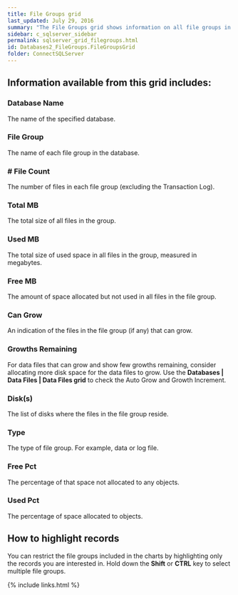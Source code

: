 ```yaml
---
title: File Groups grid
last_updated: July 29, 2016
summary: "The File Groups grid shows information on all file groups in the selected databases."
sidebar: c_sqlserver_sidebar
permalink: sqlserver_grid_filegroups.html
id: Databases2_FileGroups.FileGroupsGrid
folder: ConnectSQLServer
---
```




## Information available from this grid includes:

### Database Name

The name of the specified database.

### File Group

The name of each file group in the database.

### \# File Count

The number of files in each file group (excluding the Transaction Log).

### Total MB

The total size of all files in the group.

### Used MB

The total size of used space in all files in the group, measured in megabytes.

### Free MB

The amount of space allocated but not used in all files in the file group.

### Can Grow

An indication of the files in the file group (if any) that can grow.

### Growths Remaining

For data files that can grow and show few growths remaining, consider allocating more disk space for the data files to grow. Use the **Databases \| Data Files \| Data Files grid** to check the Auto Grow and Growth Increment.

### Disk(s)

The list of disks where the files in the file group reside.

### Type

The type of file group. For example, data or log file.

### Free Pct

The percentage of that space not allocated to any objects.

### Used Pct

The percentage of space allocated to objects.


## How to highlight records

You can restrict the file groups included in the charts by highlighting only the records you are interested in. Hold down the **Shift** or **CTRL** key to select multiple file groups.


{% include links.html %}
